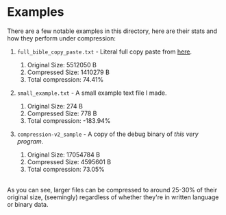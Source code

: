# Examples

There are a few notable examples in this directory, here are their stats and how they perform under compression:

1. `full_bible_copy_paste.txt` - Literal full copy paste from [here](https://www.gutenberg.org/cache/epub/8300/pg8300.txt).
    1. Original Size: 5512050 B
    2. Compressed Size: 1410279 B
    3. Total compression: 74.41%

2. `small_example.txt` - A small example text file I made.
    1. Original Size: 274 B
    2. Compressed Size: 778 B
    3. Total compression: -183.94%

3. `compression-v2_sample` - A copy of the debug binary of *this very program*.
    1. Original Size: 17054784 B
    2. Compressed Size: 4595601 B
    3. Total compression: 73.05%

<br>
As you can see, larger files can be compressed to around 25-30% of their original size, (seemingly) regardless of whether they're in written language or binary data.